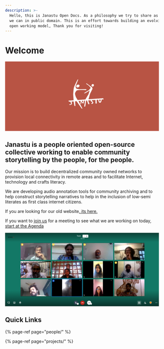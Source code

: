 ```yaml
---
description: >-
  Hello, this is Janastu Open Docs. As a philosophy we try to share as much as
  we can in public domain. This is an effort towards building an evolving- fully
  open working model, Thank you for visiting!
---
```


# Welcome

![](.gitbook/assets/untitled-1.jpg)

## **Janastu is a people oriented open-source collective working to enable community storytelling by the people, for the people.** 

Our mission is to build decentralized community owned networks to provision local connectivity in remote areas and to facilitate Internet, technology and crafts literacy. 

We are developing audio annotation tools for community archiving and to help construct storytelling narratives to help in the inclusion of low-semi literates as first class internet citizens.

If you are looking for our old website[, its here.](https://janastu.org/home/index.html#/about-us)

If you want to [join us](contact/join.md) for a meeting to see what we are working on today,[ start at the Agenda](daily/agenda.md)

![](.gitbook/assets/team-meeting.png)

## Quick Links

{% page-ref page="people/" %}

{% page-ref page="projects/" %}

